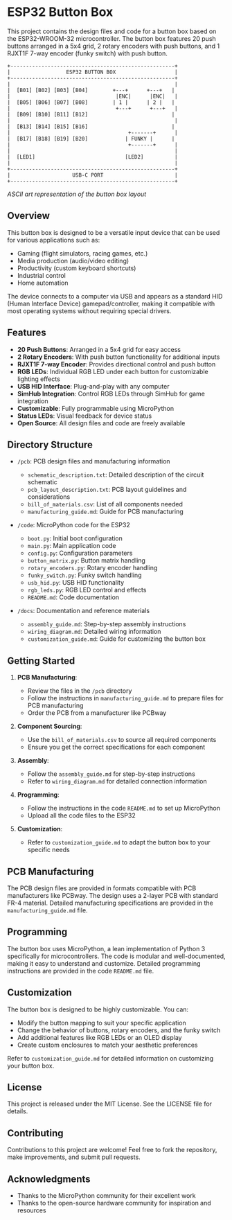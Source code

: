 # ESP32 Button Box

This project contains the design files and code for a button box based on the ESP32-WROOM-32 microcontroller. The button box features 20 push buttons arranged in a 5x4 grid, 2 rotary encoders with push buttons, and 1 RJXT1F 7-way encoder (funky switch) with push button.

```
+-----------------------------------------------------+
|                  ESP32 BUTTON BOX                   |
+-----------------------------------------------------+
|                                                     |
|  [B01] [B02] [B03] [B04]        +---+      +---+   |
|                                  |ENC|      |ENC|   |
|  [B05] [B06] [B07] [B08]        | 1 |      | 2 |   |
|                                  +---+      +---+   |
|  [B09] [B10] [B11] [B12]                           |
|                                                     |
|  [B13] [B14] [B15] [B16]                           |
|                                      +-------+      |
|  [B17] [B18] [B19] [B20]            | FUNKY |      |
|                                      +-------+      |
|                                                     |
|  [LED1]                             [LED2]          |
|                                                     |
+-----------------------------------------------------+
|                    USB-C PORT                       |
+-----------------------------------------------------+
```
*ASCII art representation of the button box layout*

## Overview

This button box is designed to be a versatile input device that can be used for various applications such as:

- Gaming (flight simulators, racing games, etc.)
- Media production (audio/video editing)
- Productivity (custom keyboard shortcuts)
- Industrial control
- Home automation

The device connects to a computer via USB and appears as a standard HID (Human Interface Device) gamepad/controller, making it compatible with most operating systems without requiring special drivers.

## Features

- **20 Push Buttons**: Arranged in a 5x4 grid for easy access
- **2 Rotary Encoders**: With push button functionality for additional inputs
- **RJXT1F 7-way Encoder**: Provides directional control and push button
- **RGB LEDs**: Individual RGB LED under each button for customizable lighting effects
- **USB HID Interface**: Plug-and-play with any computer
- **SimHub Integration**: Control RGB LEDs through SimHub for game integration
- **Customizable**: Fully programmable using MicroPython
- **Status LEDs**: Visual feedback for device status
- **Open Source**: All design files and code are freely available

## Directory Structure

- `/pcb`: PCB design files and manufacturing information
  - `schematic_description.txt`: Detailed description of the circuit schematic
  - `pcb_layout_description.txt`: PCB layout guidelines and considerations
  - `bill_of_materials.csv`: List of all components needed
  - `manufacturing_guide.md`: Guide for PCB manufacturing

- `/code`: MicroPython code for the ESP32
  - `boot.py`: Initial boot configuration
  - `main.py`: Main application code
  - `config.py`: Configuration parameters
  - `button_matrix.py`: Button matrix handling
  - `rotary_encoders.py`: Rotary encoder handling
  - `funky_switch.py`: Funky switch handling
  - `usb_hid.py`: USB HID functionality
  - `rgb_leds.py`: RGB LED control and effects
  - `README.md`: Code documentation

- `/docs`: Documentation and reference materials
  - `assembly_guide.md`: Step-by-step assembly instructions
  - `wiring_diagram.md`: Detailed wiring information
  - `customization_guide.md`: Guide for customizing the button box

## Getting Started

1. **PCB Manufacturing**: 
   - Review the files in the `/pcb` directory
   - Follow the instructions in `manufacturing_guide.md` to prepare files for PCB manufacturing
   - Order the PCB from a manufacturer like PCBway

2. **Component Sourcing**:
   - Use the `bill_of_materials.csv` to source all required components
   - Ensure you get the correct specifications for each component

3. **Assembly**:
   - Follow the `assembly_guide.md` for step-by-step instructions
   - Refer to `wiring_diagram.md` for detailed connection information

4. **Programming**:
   - Follow the instructions in the code `README.md` to set up MicroPython
   - Upload all the code files to the ESP32

5. **Customization**:
   - Refer to `customization_guide.md` to adapt the button box to your specific needs

## PCB Manufacturing

The PCB design files are provided in formats compatible with PCB manufacturers like PCBway. The design uses a 2-layer PCB with standard FR-4 material. Detailed manufacturing specifications are provided in the `manufacturing_guide.md` file.

## Programming

The button box uses MicroPython, a lean implementation of Python 3 specifically for microcontrollers. The code is modular and well-documented, making it easy to understand and customize. Detailed programming instructions are provided in the code `README.md` file.

## Customization

The button box is designed to be highly customizable. You can:

- Modify the button mapping to suit your specific application
- Change the behavior of buttons, rotary encoders, and the funky switch
- Add additional features like RGB LEDs or an OLED display
- Create custom enclosures to match your aesthetic preferences

Refer to `customization_guide.md` for detailed information on customizing your button box.

## License

This project is released under the MIT License. See the LICENSE file for details.

## Contributing

Contributions to this project are welcome! Feel free to fork the repository, make improvements, and submit pull requests.

## Acknowledgments

- Thanks to the MicroPython community for their excellent work
- Thanks to the open-source hardware community for inspiration and resources
